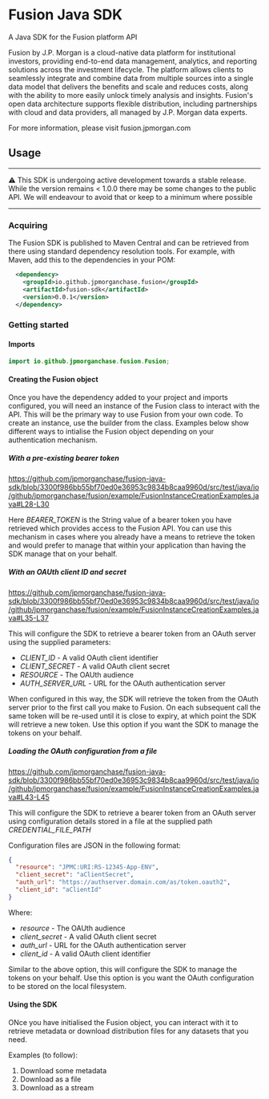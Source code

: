 # Fusion Java SDK
A Java SDK for the Fusion platform API

Fusion by J.P. Morgan is a cloud-native data platform for institutional investors, providing end-to-end data management, analytics, and reporting solutions across the investment lifecycle. The platform allows clients to seamlessly integrate and combine data from multiple sources into a single data model that delivers the benefits and scale and reduces costs, along with the ability to more easily unlock timely analysis and insights. Fusion's open data architecture supports flexible distribution, including partnerships with cloud and data providers, all managed by J.P. Morgan data experts.

For more information, please visit fusion.jpmorgan.com

## Usage

***

:warning: This SDK is undergoing active development towards a stable release. While the version remains < 1.0.0 there may be some changes to the public API. We will endeavour to avoid that or keep to a minimum where possible

***
### Acquiring

The Fusion SDK is published to Maven Central and can be retrieved from there using standard dependency resolution tools. For example, with Maven, add this to the dependencies in your POM:

```xml    
  <dependency>
    <groupId>io.github.jpmorganchase.fusion</groupId>
    <artifactId>fusion-sdk</artifactId>
    <version>0.0.1</version>
  </dependency>
```

### Getting started

#### Imports

```java
import io.github.jpmorganchase.fusion.Fusion;
```

#### Creating the Fusion object

Once you have the dependency added to your project and imports configured, you will need an instance of the Fusion class to interact with the API. This will be the primary way to use Fusion from your own code. To create an instance, use the builder from the class. Examples below show different ways to intialise the Fusion object depending on your authentication mechanism.

##### With a pre-existing bearer token

https://github.com/jpmorganchase/fusion-java-sdk/blob/3300f986bb55bf70ed0e36953c9834b8caa9960d/src/test/java/io/github/jpmorganchase/fusion/example/FusionInstanceCreationExamples.java#L28-L30

Here _BEARER_TOKEN_ is the String value of a bearer token you have retrieved which provides access to the Fusion API. You can use this mechanism in cases where you already have a means to retrieve the token and would prefer to manage that within your application than having the SDK manage that on your behalf. 

##### With an OAUth client ID and secret

https://github.com/jpmorganchase/fusion-java-sdk/blob/3300f986bb55bf70ed0e36953c9834b8caa9960d/src/test/java/io/github/jpmorganchase/fusion/example/FusionInstanceCreationExamples.java#L35-L37

This will configure the SDK to retrieve a bearer token from an OAuth server using the supplied parameters:

* _CLIENT_ID_ - A valid OAuth client identifier
* _CLIENT_SECRET_ - A valid OAuth client secret
* _RESOURCE_ - The OAUth audience
* _AUTH_SERVER_URL_ - URL for the OAuth authentication server

When configured in this way, the SDK will retrieve the token from the OAuth server prior to the first call you make to Fusion. On each subsequent call the same token will be re-used until it is close to expiry, at which point the SDK will retrieve a new token. Use this option if you want the SDK to manage the tokens on your behalf.

##### Loading the OAuth configuration from a file

https://github.com/jpmorganchase/fusion-java-sdk/blob/3300f986bb55bf70ed0e36953c9834b8caa9960d/src/test/java/io/github/jpmorganchase/fusion/example/FusionInstanceCreationExamples.java#L43-L45

This will configure the SDK to retrieve a bearer token from an OAuth server using configuration details stored in a file at the supplied path _CREDENTIAL_FILE_PATH_

Configuration files are JSON in the following format:

```json
{
  "resource": "JPMC:URI:RS-12345-App-ENV",
  "client_secret": "aClientSecret",
  "auth_url": "https://authserver.domain.com/as/token.oauth2",
  "client_id": "aClientId"
}
```

Where:

* _resource_ - The OAUth audience
* _client_secret_ - A valid OAuth client secret
* _auth_url_ - URL for the OAuth authentication server
* _client_id_ - A valid OAuth client identifier

Similar to the above option, this will configure the SDK to manage the tokens on your behalf. Use this option is you want the OAuth configuration to be stored on the local filesystem.

#### Using the SDK

ONce you have initialised the Fusion object, you can interact with it to retrieve metadata or download distribution files for any datasets that you need.

Examples (to follow):

1. Download some metadata
2. Download as a file
3. Download as a stream
